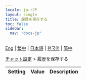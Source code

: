 ```yaml
---
locale: ja-rJP
layout: single
title: 履歴を保存する
toc: false
sidebar:
  nav: "docs-jp"
---
```

[Eng](/dancexr/menu/2025.4/chat/save_history) | [繁中](/tw/dancexr/menu/2025.4/chat/save_history) | [日本語](/jp/dancexr/menu/2025.4/chat/save_history) | [한국어](/kr/dancexr/menu/2025.4/chat/save_history) | [简中](/zh/dancexr/menu/2025.4/chat/save_history)

[チャット設定](../menu#チャット設定) > 履歴を保存する



| Setting | Value | Description |
| :--- | --- | :--- |
